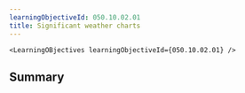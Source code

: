 ```yaml
---
learningObjectiveId: 050.10.02.01
title: Significant weather charts
---
```


```tsx eval
<LearningOBjectives learningObjectiveId={050.10.02.01} />
```

## Summary
